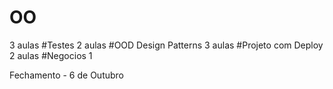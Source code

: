 # OO
3 aulas
#Testes
2 aulas
#OOD Design Patterns
3 aulas
#Projeto com Deploy
2 aulas
#Negocios
1

Fechamento - 6 de Outubro
